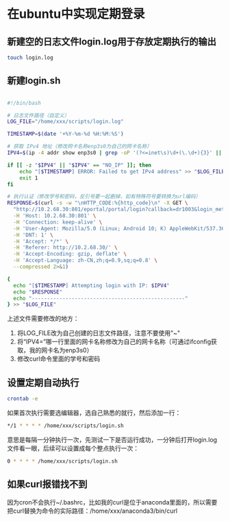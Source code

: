 # 在ubuntu中实现定期登录

## 新建空的日志文件login.log用于存放定期执行的输出

```bash
touch login.log
```

## 新建login.sh

```bash

#!/bin/bash

# 日志文件路径（自定义）
LOG_FILE="/home/xxx/scripts/login.log"

TIMESTAMP=$(date '+%Y-%m-%d %H:%M:%S')

# 获取 IPv4 地址（修改网卡名称enp3s0为自己的网卡名称）
IPV4=$(ip -4 addr show enp3s0 | grep -oP '(?<=inet\s)\d+(\.\d+){3}' || echo "NO_IP")

if [[ -z "$IPV4" || "$IPV4" == "NO_IP" ]]; then
    echo "[$TIMESTAMP] ERROR: Failed to get IPv4 address" >> "$LOG_FILE"
    exit 1
fi

# 执行认证（修改学号和密码，反引号要一起删掉，如有特殊符号要转换为url编码）
RESPONSE=$(curl -s -w "\nHTTP_CODE:%{http_code}\n" -X GET \
  "http://10.2.68.30:801/eportal/portal/login?callback=dr1003&login_method=1&user_account=%2C1%2C`学号`&user_password=`密码`&wlan_user_ip=$IPV4&wlan_user_ipv6=&wlan_user_mac=000000000000&wlan_ac_ip=&wlan_ac_name=&jsVersion=4.2.1&terminal_type=2&lang=zh-cn&v=2012&lang=zh" \
  -H 'Host: 10.2.68.30:801' \
  -H 'Connection: keep-alive' \
  -H 'User-Agent: Mozilla/5.0 (Linux; Android 10; K) AppleWebKit/537.36 (KHTML, like Gecko) Chrome/138.0.0.0 Mobile Safari/537.36 EdgA/138.0.0.0' \
  -H 'DNT: 1' \
  -H 'Accept: */*' \
  -H 'Referer: http://10.2.68.30/' \
  -H 'Accept-Encoding: gzip, deflate' \
  -H 'Accept-Language: zh-CN,zh;q=0.9,sq;q=0.8' \
  --compressed 2>&1)

{
  echo "[$TIMESTAMP] Attempting login with IP: $IPV4"
  echo "$RESPONSE"
  echo "--------------------------------------------------"
} >> "$LOG_FILE"
```

上述文件需要修改的地方：

1. 将LOG_FILE改为自己创建的日志文件路径，注意不要使用"~"
2. 将“IPV4=”哪一行里面的网卡名称修改为自己的网卡名称（可通过ifconfig获取，我的网卡名为enp3s0）
3. 修改curl命令里面的学号和密码

## 设置定期自动执行

```bash
crontab -e
```

如果首次执行需要选编辑器，选自己熟悉的就行，然后添加一行：

```bash
*/1 * * * * /home/xxx/scripts/login.sh
```

意思是每隔一分钟执行一次，先测试一下是否运行成功，一分钟后打开login.log文件看一眼，后续可以设置成每个整点执行一次：

```bash
0 * * * * /home/xxx/scripts/login.sh
```

## 如果curl报错找不到

因为cron不会执行~/.bashrc，比如我的curl是位于anaconda里面的，所以需要把curl替换为命令的实际路径：/home/xxx/anaconda3/bin/curl

